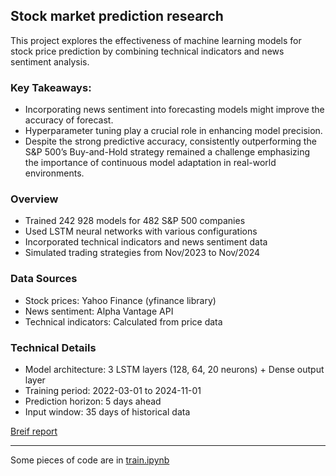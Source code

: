 ## Stock market prediction research

This project explores the effectiveness of machine learning models for stock price prediction by combining technical indicators and news sentiment analysis.

### Key Takeaways:  
- Incorporating news sentiment into forecasting models might improve the accuracy of forecast.  
- Hyperparameter tuning play a crucial role in enhancing model precision.  
- Despite the strong predictive accuracy, consistently outperforming the S&P 500’s Buy-and-Hold strategy remained a challenge emphasizing the importance of continuous model adaptation in real-world environments.


### Overview

- Trained 242 928 models for 482 S&P 500 companies
- Used LSTM neural networks with various configurations
- Incorporated technical indicators and news sentiment data
- Simulated trading strategies from Nov/2023 to Nov/2024

### Data Sources

- Stock prices: Yahoo Finance (yfinance library)
- News sentiment: Alpha Vantage API
- Technical indicators: Calculated from price data

### Technical Details

- Model architecture: 3 LSTM layers (128, 64, 20 neurons) + Dense output layer
- Training period: 2022-03-01 to 2024-11-01
- Prediction horizon: 5 days ahead
- Input window: 35 days of historical data

[Breif report](https://github.com/AntonPates/model-one/blob/main/report.md)

---
Some pieces of code are in [train.ipynb](https://github.com/AntonPates/model-one/blob/main/train.ipynb)